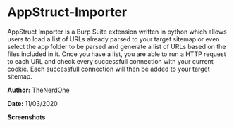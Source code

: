 # AppStruct-Importer
AppStruct Importer is a Burp Suite extension written in python which allows users to load a list of URLs already parsed to your target sitemap or even select the app folder to be parsed and generate a list of URLs based on the files included in it. Once you have a list, you are able to run a HTTP request to each URL and check every successfull connection with your current cookie. Each successfull connection will then be added to your target sitemap. 

**Author:** TheNerdOne

**Date:** 11/03/2020

**Screenshots**



